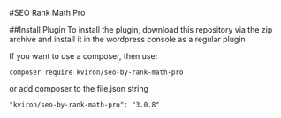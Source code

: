 #SEO Rank Math Pro

##Install Plugin
To install the plugin, download this repository via the zip archive and install it in the wordpress console as a regular plugin

If you want to use a composer, then use:
```
composer require kviron/seo-by-rank-math-pro
```

or add composer to the file.json string

```
"kviron/seo-by-rank-math-pro": "3.0.8"
```